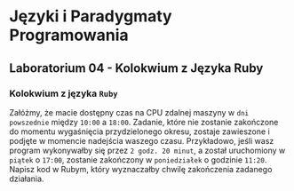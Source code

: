 # Języki i Paradygmaty Programowania

## Laboratorium 04 - Kolokwium z Języka Ruby

### Kolokwium z języka ```Ruby```

Załóżmy, że macie dostępny czas na CPU zdalnej maszyny w ```dni powszednie``` między ```10:00``` a ```18:00```. Zadanie, które nie zostanie zakończone do momentu wygaśnięcia przydzielonego okresu, zostaje zawieszone i podjęte w momencie nadejścia waszego czasu. Przykładowo, jeśli wasz program wykonywałby się przez ```2 godz. 20 minut```, a został uruchomiony w ```piątek``` o
```17:00```, zostanie zakończony w ```poniedziałek``` o godzinie ```11:20```. Napisz kod w Rubym, który wyznaczałby chwilę zakończenia zadanego działania.
